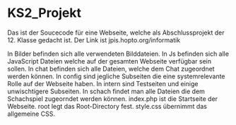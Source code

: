 # KS2_Projekt
Das ist der Soucecode für eine Webseite, welche als Abschlussprojekt der 12. Klasse gedacht ist.
Der Link ist jpis.hopto.org/informatik

In Bilder befinden sich alle verwendeten Bilddateien.
In Js     befinden sich alle JavaScript Dateien welche auf der gesamten Webseite verfügbar sein sollen.
In chat   befinden sich alle Dateien, welche dem Chat zugeordnet werden können.
In config sind jegliche Subseiten die eine systemrelevante Rolle auf der Webseite haben.
In intern sind Testseiten und einige unwischtigere Subseiten.
In schach findet man alle Dateien die dem Schachspiel zugeorndet werden können.
index.php ist die Startseite der Webseite.
root      legt das Root-Directory fest.
style.css übernimmt das allgemeine CSS.
